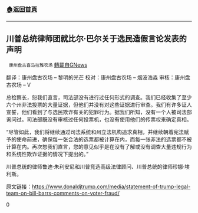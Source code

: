 ###  [:house:返回首頁](https://github.com/ourhimalayas/txt)
---

## 川普总统律师团就比尔·巴尔关于选民造假言论发表的声明
` 康州盘古喜马拉雅农场` [轉載自GNews](https://gnews.org/zh-hans/608365/)

翻译：康州盘古农场 – 黎明的光芒
校对：康州盘古农场 – 烟波浩淼
审核：康州盘古农场 – V

总检察长，恕我们直言，司法部没有进行过任何形式的调查。我们已经收集了至少六个州非法投票的大量证据，但他们并没有对这些证据进行审查。我们有许多证人宣誓，他们看到了与选民欺诈有关的犯罪行为。据我们所知，没有一个人被司法部询问过。司法部既没有审核过任何投票机，也没有使用他们的传票权来确定真相。

“尽管如此，我们将继续通过司法系统和州立法机构追求真相，并继续朝着宪法赋予的使命前进，确保每一张合法的选票都被计算在内，而每一张非法的选票都不被计算在内。再次恕我们直言，您的意见似乎是在没有了解或没有调查大量违规行为和系统性欺诈证据的情况下提出的。”

川普总统的律师鲁迪·朱利安尼和川普竞选高级法律顾问、川普总统的律师珍娜·埃利斯。

原文链接：https://www.donaldjtrump.com/media/statement-of-trump-legal-team-on-bill-barrs-comments-on-voter-fraud/

0
